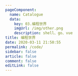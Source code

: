 ```yaml
---
pageComponent: 
  name: Catalogue
  data: 
    key: 03.编程世界
    imgUrl: /img/other.png
    description: shell、go、vue
title: 编程世界
date: 2020-03-11 21:50:55
permalink: /code/
sidebar: false
article: false
comment: false
editLink: false
---
```

